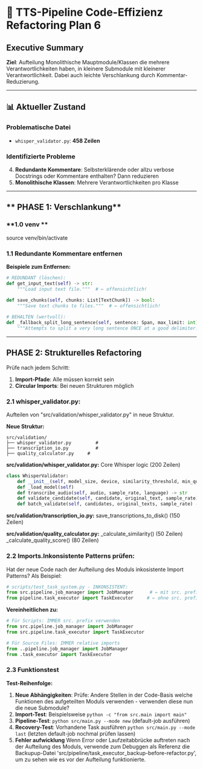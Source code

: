 # 🎯 **TTS-Pipeline Code-Effizienz Refactoring Plan 6**

## **Executive Summary**

**Ziel**: Aufteilung Monolithische Mauptmodule/Klassen die mehrere Verantwortlichkeiten haben, in kleinere Submodule mit kleinerer Verantwortlichkeit. Dabei auch leichte Verschlankung durch Kommentar-Reduzierung.

---

## **📊 Aktueller Zustand**

### **Problematische Datei**
- `whisper_validator.py`: **458 Zeilen** 

### **Identifizierte Probleme**
4. **Redundante Kommentare**: Selbsterklärende oder allzu verbose Docstrings oder Kommentare enthalten? Dann reduzieren
5. **Monolithische Klassen**: Mehrere Verantwortlichkeiten pro Klasse

---

## ** PHASE 1: Verschlankung**

### **1.0 venv **
source venv/bin/activate

### **1.1 Redundante Kommentare entfernen**

**Beispiele zum Entfernen:**
```python
# REDUNDANT (löschen):
def get_input_text(self) -> str:
    """Load input text file."""  # ← offensichtlich!
    
def save_chunks(self, chunks: List[TextChunk]) -> bool:
    """Save text chunks to files."""  # ← offensichtlich!

# BEHALTEN (wertvoll):
def _fallback_split_long_sentence(self, sentence: Span, max_limit: int) -> List[str]:
    """Attempts to split a very long sentence ONCE at a good delimiter..."""  # ← erklärt Algorithmus
```
---

## **PHASE 2: Strukturelles Refactoring**

Prüfe nach jedem Schritt:
1. **Import-Pfade**: Alle müssen korrekt sein 
2. **Circular Imports**: Bei neuen Strukturen möglich

### **2.1 whisper_validator.py:**

Aufteilen von "src/validation/whisper_validator.py" in neue Struktur.

**Neue Struktur:**
```
src/validation/
├── whisper_validator.py         # 
├── transcription_io.py          # 
├── quality_calculator.py     # 
```

**src/validation/whisper_validator.py:**
Core Whisper logic (200 Zeilen)
```python
class WhisperValidator:
    def __init__(self, model_size, device, similarity_threshold, min_quality_score)
    def _load_model(self)
    def transcribe_audio(self, audio, sample_rate, language) -> str
    def validate_candidate(self, candidate, original_text, sample_rate) -> ValidationResult
    def batch_validate(self, candidates, original_texts, sample_rate) -> list[ValidationResult]
```

**src/validation/transcription_io.py:**
save_transcriptions_to_disk() (150 Zeilen)

**src/validation/quality_calculator.py:**
_calculate_similarity() (50 Zeilen)
_calculate_quality_score() (80 Zeilen)


### **2.2 Imports.Inkonsistente Patterns prüfen:**

Hat der neue Code nach der Aufteilung des Moduls inkosistente Import Patterns? 
Als Beispiel:

```python
# scripts/test_task_system.py - INKONSISTENT:
from src.pipeline.job_manager import JobManager      # ← mit src. prefix
from pipeline.task_executor import TaskExecutor     # ← ohne src. prefix
```

**Vereinheitlichen zu:**
```python
# Für Scripts: IMMER src. prefix verwenden
from src.pipeline.job_manager import JobManager
from src.pipeline.task_executor import TaskExecutor

# Für Source Files: IMMER relative imports
from ..pipeline.job_manager import JobManager
from .task_executor import TaskExecutor
```


### **2.3 Funktionstest**

**Test-Reihenfolge:**
1. **Neue Abhängigkeiten**: Prüfe: Andere Stellen in der Code-Basis welche Funktionen des aufgeteilten Moduls verwenden - verwenden diese nun die neue Submodule?
2. **Import-Test**: Beispielsweise `python -c "from src.main import main"`
3. **Pipeline-Test**: `python src/main.py --mode new` (default-job ausführen)
4. **Recovery-Test**: Vorhandene Task ausführen `python src/main.py --mode last` (letzten default-job nochmal prüfen lassen)
5. **Fehler aufwicklung** Wenn Error oder Laufzeitabbrücke auftreten nach der Aufteilung des Moduls, verwende zum Debuggen als Referenz die Backupup-Datei 'src/pipeline/task_executor_backup-before-refactor.py', um zu sehen wie es vor der Aufteilung funktionierte.
